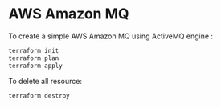 # AWS Amazon MQ

To create a simple AWS Amazon MQ using ActiveMQ engine :

```bash
terraform init
terraform plan
terraform apply
```

To delete all resource:

```bash
terraform destroy
```
